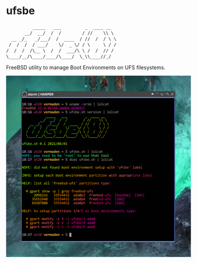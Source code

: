 ufsbe
=====

              _____   ___         _  ____ __   
           __/  __/  /  /        / //    \\ \  
      __ _/_   _/___/  /  ____  / //  /  / \ \ 
     /  /  /  / ___/    \/  _ \/ / \     \ / / 
    /  /  /  /\__ \  /  /  ___/\ \ /  /  // /  
    \____/__/\____/____/\____/  \_\\____//_/   

FreeBSD utility to manage Boot Environments on UFS filesystems.

![ufsbe(8) Screenshot](screenshot.png)


